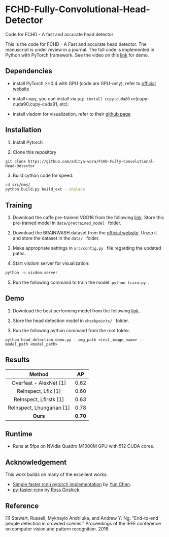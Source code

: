 # FCHD-Fully-Convolutional-Head-Detector
Code for FCHD - A fast and accurate head detector

This is the code for FCHD - A Fast and accurate head detector. The manuscript is under review in a journal. The full code is implemented in Python with PyTorch framework. See the video on this [link](https://youtu.be/gRPA7Hqk3VQ) for demo.

## Dependencies

- install PyTorch >=0.4 with GPU (code are GPU-only), refer to [official website](http://pytorch.org)

- install cupy, you can install via `pip install cupy-cuda80` or(cupy-cuda90,cupy-cuda91, etc).

- install visdom for visualization, refer to their [github page](https://github.com/facebookresearch/visdom)

## Installation
1) Install Pytorch

2) Clone this repository
  ```Shell
  git clone https://github.com/aditya-vora/FCHD-Fully-Convolutional-Head-Detector
  ```
3) Build cython code for speed:
  ```Bash
  cd src/nms/
  python build.py build_ext --inplace
  ```

## Training
1) Download the caffe pre-trained VGG16 from the following [link](https://drive.google.com/open?id=10AwNitG-5gq-YEJcG9iihosiOu7vAnfO). Store this pre-trained model in `data/pretrained_model ` folder.
 
2) Download the BRAINWASH dataset from the [official website](https://www.mpi-inf.mpg.de/departments/computer-vision-and-multimodal-computing/software-and-datasets/). Unzip it and store the dataset in the `data/ ` folder. 

3) Make appropriate settings in `src/config.py ` file regarding the updated paths.

4) Start visdom server for visualization:
```Bash
python -m visdom.server
```
5) Run the following command to train the model: `python train.py `.

## Demo
1) Download the best performing model from the following [link](https://drive.google.com/open?id=1DbE4tAkaFYOEItwuIQhlbZypuIPDrArM). 

2) Store the head detection model in `checkpoints/ ` folder. 

3) Run the following python command from the root folder. 
```Shell
python head_detection_demo.py --img_path <test_image_name> --model_path <model_path>
```
## Results
|              Method              |     AP     |
| :--------------------------------------: | :---------: |
| Overfeat - AlexNet [1] |    0.62    |
|   ReInspect, Lfix [1]    | 0.60 |
| ReInspect, Lfirstk [1]  | 0.63 |
| ReInspect, Lhungarian [1] | 0.78 |
| **Ours** | **0.70** |

## Runtime 
- Runs at 5fps on NVidia Quadro M1000M GPU with 512 CUDA cores. 

## Acknowledgement
This work builds on many of the excellent works:
- [Simple faster rcnn pytorch implementation](https://github.com/chenyuntc/simple-faster-rcnn-pytorch) by [Yun Chen](https://github.com/chenyuntc).
- [py-faster-rcnn](https://github.com/rbgirshick/py-faster-rcnn) by [Ross Girshick](https://github.com/rbgirshick).


## Reference
[1] Stewart, Russell, Mykhaylo Andriluka, and Andrew Y. Ng. "End-to-end people detection in crowded scenes." Proceedings of the IEEE conference on computer vision and pattern recognition. 2016.
